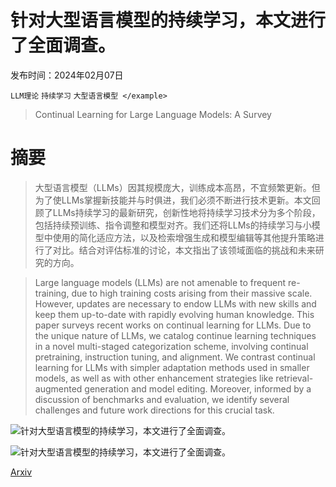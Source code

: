 # 针对大型语言模型的持续学习，本文进行了全面调查。

发布时间：2024年02月07日

`LLM理论` `持续学习` `大型语言模型
</example>`

> Continual Learning for Large Language Models: A Survey

# 摘要

> 大型语言模型（LLMs）因其规模庞大，训练成本高昂，不宜频繁更新。但为了使LLMs掌握新技能并与时俱进，我们必须不断进行技术更新。本文回顾了LLMs持续学习的最新研究，创新性地将持续学习技术分为多个阶段，包括持续预训练、指令调整和模型对齐。我们还将LLMs的持续学习与小模型中使用的简化适应方法，以及检索增强生成和模型编辑等其他提升策略进行了对比。结合对评估标准的讨论，本文指出了该领域面临的挑战和未来研究的方向。

> Large language models (LLMs) are not amenable to frequent re-training, due to high training costs arising from their massive scale. However, updates are necessary to endow LLMs with new skills and keep them up-to-date with rapidly evolving human knowledge. This paper surveys recent works on continual learning for LLMs. Due to the unique nature of LLMs, we catalog continue learning techniques in a novel multi-staged categorization scheme, involving continual pretraining, instruction tuning, and alignment. We contrast continual learning for LLMs with simpler adaptation methods used in smaller models, as well as with other enhancement strategies like retrieval-augmented generation and model editing. Moreover, informed by a discussion of benchmarks and evaluation, we identify several challenges and future work directions for this crucial task.

![针对大型语言模型的持续学习，本文进行了全面调查。](../../../paper_images/2402.01364/framework.png)

![针对大型语言模型的持续学习，本文进行了全面调查。](../../../paper_images/2402.01364/multi-stage.png)

[Arxiv](https://arxiv.org/abs/2402.01364)